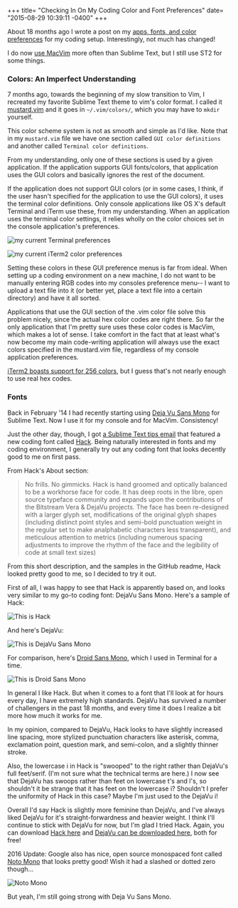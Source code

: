 +++
title= "Checking In On My Coding Color and Font Preferences"
date= "2015-08-29 10:39:11 -0400"
+++

About 18 months ago I wrote a post on my [apps, fonts, and color preferences](http://sts10.github.io/blog/2014/02/14/my-current-coding-setup/) for my coding setup. Interestingly, not much has changed! 

I do now [use MacVim](http://sts10.github.io/blog/2015/08/07/from-terminal-vim-to-mac-vim/) more often than Sublime Text, but I still use ST2 for some things. 

### Colors: An Imperfect Understanding

7 months ago, towards the beginning of my slow transition to Vim, I recreated my favorite Sublime Text theme to vim's color format. I called it [mustard.vim](https://github.com/sts10/terminal_and_vim_settings/blob/master/mustard.vim) and it goes in `~/.vim/colors/`, which you may have to `mkdir` yourself. 

<!-- more --> 

This color scheme system is not as smooth and simple as I'd like. Note that in my `mustard.vim` file we have one section called `GUI color definitions` and another called `Terminal color definitions`. 

From my understanding, only one of these sections is used by a given application. If the application supports GUI fonts/colors, that application uses the GUI colors and basically ignores the rest of the document. 

If the application does not support GUI colors (or in some cases, I think, if the user hasn't specified for the application to use the GUI colors), it uses the terminal color definitions. Only console applications like OS X's default Terminal and iTerm use these, from my understanding. When an application uses the terminal color settings, it relies wholly on the color choices set in the console application's preferences. 

![my current Terminal preferences](http://i.imgur.com/FRNVXKE.png)

![my current iTerm2 color preferences](http://i.imgur.com/eHau3Dz.png)

Setting these colors in these GUI preference menus is far from ideal. When setting up a coding environment on a new machine, I do not want to be manually entering RGB codes into my consoles preference menu-- I want to upload a text file into it (or better yet, place a text file into a certain directory) and have it all sorted. 

Applications that use the GUI section of the .vim color file solve this problem nicely, since the actual hex color codes are right there. So far the only application that I'm pretty sure uses these color codes is MacVim, which makes a lot of sense. I take comfort in the fact that at least what's now become my main code-writing application will always use the exact colors specified in the mustard.vim file, regardless of my console application preferences. 

[iTerm2 boasts support for 256 colors](https://www.iterm2.com/features.html), but I guess that's not nearly enough to use real hex codes.

### Fonts

Back in February '14 I had recently starting using [Deja Vu Sans Mono](http://dejavu-fonts.org/wiki/Download) for Sublime Text. Now I use it for my console and for MacVim. Consistency! 

Just the other day, though, I got [a Sublime Text tips email](http://sublimetexttips.com/) that featured a new coding font called [Hack](https://github.com/chrissimpkins/Hack?__s=zqtsopr3dvarx5aep2ga). Being naturally interested in fonts and my coding environment, I generally try out any coding font that looks decently good to me on first pass. 

From Hack's About section: 

> No frills. No gimmicks. Hack is hand groomed and optically balanced to be a workhorse face for code.
> It has deep roots in the libre, open source typeface community and expands upon the contributions of the Bitstream Vera & DejaVu projects. The face has been re-designed with a larger glyph set, modifications of the original glyph shapes (including distinct point styles and semi-bold punctuation weight in the regular set to make analphabetic characters less transparent), and meticulous attention to metrics (including numerous spacing adjustments to improve the rhythm of the face and the legibility of code at small text sizes)

From this short description, and the samples in the GitHub readme, Hack looked pretty good to me, so I decided to try it out.

First of all, I was happy to see that Hack is apparently based on, and looks very similar to my go-to coding font: DejaVu Sans Mono. Here's a sample of Hack:

![This is Hack](https://raw.githubusercontent.com/chrissimpkins/codeface/master/images/hack.png)

And here's DejaVu:

![This is DejaVu Sans Mono](https://raw.githubusercontent.com/chrissimpkins/codeface/master/images/dejavu-sans-mono.png)

For comparison, here's [Droid Sans Mono](http://www.fontsquirrel.com/fonts/droid-sans-mono), which I used in Terminal for a time.

![This is Droid Sans Mono](https://raw.githubusercontent.com/chrissimpkins/codeface/master/images/droid-sans-mono.png)

In general I like Hack. But when it comes to a font that I'll look at for hours every day, I have extremely high standards. DejaVu has survived a number of challengers in the past 18 months, and every time it does I realize a bit more how much it works for me. 

In my opinion, compared to DejaVu, Hack looks to have slightly increased line spacing, more stylized punctuation characters like asterisk, comma, exclamation point, question mark, and semi-colon, and a slightly thinner stroke. 

Also, the lowercase i in Hack is "swooped" to the right rather than DejaVu's full feet/serif. (I'm not sure what the technical terms are here.) I now see that DejaVu has swoops rather than feet on lowercase t's and l's, so shouldn't it be strange that it has feet on the lowercase i? Shouldn't I prefer the uniformity of Hack in this case? Maybe I'm just used to the DejaVu i! 

Overall I'd say Hack is slightly more feminine than DejaVu, and I've always liked DejaVu for it's straight-forwardness and heavier weight. I think I'll continue to stick with DejaVu for now, but I'm glad I tried Hack. Again, you can download [Hack here](https://github.com/chrissimpkins/Hack?__s=zqtsopr3dvarx5aep2ga) and [DejaVu can be downloaded here](http://dejavu-fonts.org/wiki/Download), both for free!  

2016 Update: Google also has nice, open source monospaced font called [Noto Mono](https://www.google.com/get/noto/#mono-mono) that looks pretty good! Wish it had a slashed or dotted zero though...

![Noto Mono](https://noto-website.storage.googleapis.com/samples/mono-mono_en-Latn_400_normal.svg)

But yeah, I'm still going strong with Deja Vu Sans Mono.
